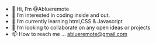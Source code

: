 - 👋 Hi, I’m @Ablueremote
- 👀 I’m interested in coding inside and out.
- 🌱 I’m currently learning html,CSS & Javascript
- 💞️ I’m looking to collaborate on any open ideas or projects
- 📫 How to reach me ... ablueremote@gmail.com

<!---
Ablueremote/Ablueremote is a ✨ special ✨ repository because its `README.md` (this file) appears on your GitHub profile.
You can click the Preview link to take a look at your changes.
--->
